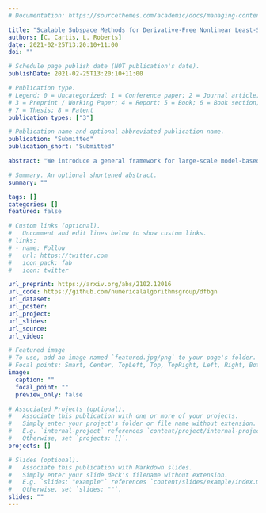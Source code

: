 ```yaml
---
# Documentation: https://sourcethemes.com/academic/docs/managing-content/

title: "Scalable Subspace Methods for Derivative-Free Nonlinear Least-Squares Optimization"
authors: [C. Cartis, L. Roberts]
date: 2021-02-25T13:20:10+11:00
doi: ""

# Schedule page publish date (NOT publication's date).
publishDate: 2021-02-25T13:20:10+11:00

# Publication type.
# Legend: 0 = Uncategorized; 1 = Conference paper; 2 = Journal article;
# 3 = Preprint / Working Paper; 4 = Report; 5 = Book; 6 = Book section;
# 7 = Thesis; 8 = Patent
publication_types: ["3"]

# Publication name and optional abbreviated publication name.
publication: "Submitted"
publication_short: "Submitted"

abstract: "We introduce a general framework for large-scale model-based derivative-free optimization based on iterative minimization within random subspaces. We present a probabilistic worst-case complexity analysis for our method, where in particular we prove high-probability bounds on the number of iterations before a given optimality is achieved. This framework is specialized to nonlinear least-squares problems, with a model-based framework based on the Gauss-Newton method. This method achieves scalability by constructing local linear interpolation models to approximate the Jacobian, and computes new steps at each iteration in a subspace with user-determined dimension. We then describe a practical implementation of this framework, which we call DFBGN. We outline efficient techniques for selecting the interpolation points and search subspace, yielding an implementation that has a low per-iteration linear algebra cost (linear in the problem dimension) while also achieving fast objective decrease as measured by evaluations. Extensive numerical results demonstrate that DFBGN has improved scalability, yielding strong performance on large-scale nonlinear least-squares problems."

# Summary. An optional shortened abstract.
summary: ""

tags: []
categories: []
featured: false

# Custom links (optional).
#   Uncomment and edit lines below to show custom links.
# links:
# - name: Follow
#   url: https://twitter.com
#   icon_pack: fab
#   icon: twitter

url_preprint: https://arxiv.org/abs/2102.12016
url_code: https://github.com/numericalalgorithmsgroup/dfbgn
url_dataset:
url_poster:
url_project:
url_slides:
url_source:
url_video:

# Featured image
# To use, add an image named `featured.jpg/png` to your page's folder. 
# Focal points: Smart, Center, TopLeft, Top, TopRight, Left, Right, BottomLeft, Bottom, BottomRight.
image:
  caption: ""
  focal_point: ""
  preview_only: false

# Associated Projects (optional).
#   Associate this publication with one or more of your projects.
#   Simply enter your project's folder or file name without extension.
#   E.g. `internal-project` references `content/project/internal-project/index.md`.
#   Otherwise, set `projects: []`.
projects: []

# Slides (optional).
#   Associate this publication with Markdown slides.
#   Simply enter your slide deck's filename without extension.
#   E.g. `slides: "example"` references `content/slides/example/index.md`.
#   Otherwise, set `slides: ""`.
slides: ""
---
```

